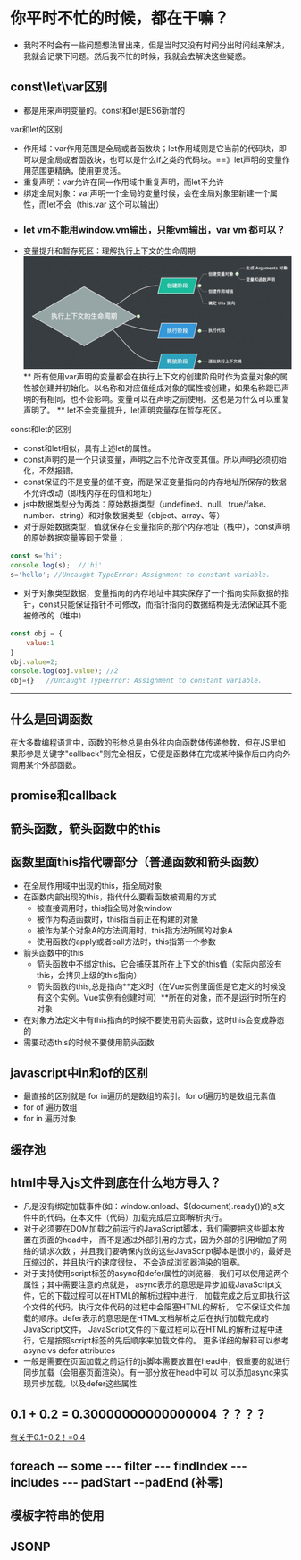 # 你平时不忙的时候，都在干嘛？
+ 我时不时会有一些问题想法冒出来，但是当时又没有时间分出时间线来解决，我就会记录下问题。然后我不忙的时候，我就会去解决这些疑惑。

## const\let\var区别	

* 都是用来声明变量的。const和let是ES6新增的	

var和let的区别	
* 作用域：var作用范围是全局或者函数块；let作用域则是它当前的代码块，即可以是全局或者函数块，也可以是什么if之类的代码块。==》let声明的变量作用范围更精确，使用更灵活。
* 重复声明：var允许在同一作用域中重复声明，而let不允许	
* 绑定全局对象：var声明一个全局的变量时候，会在全局对象里新建一个属性，而let不会（this.var 这个可以输出）
 - ### let vm不能用window.vm输出，只能vm输出，var vm 都可以？
* 变量提升和暂存死区：理解执行上下文的生命周期![生命周期](problem_files/1.jpg)
** 所有使用var声明的变量都会在执行上下文的创建阶段时作为变量对象的属性被创建并初始化。以名称和对应值组成对象的属性被创建，如果名称跟已声明的有相同，也不会影响。变量可以在声明之前使用。这也是为什么可以重复声明了。
** let不会变量提升，let声明变量存在暂存死区。	
	
const和let的区别	
* const和let相似，具有上述let的属性。
* const声明的是一个只读变量，声明之后不允许改变其值。所以声明必须初始化，不然报错。
* const保证的不是变量的值不变，而是保证变量指向的内存地址所保存的数据不允许改动（即栈内存在的值和地址）
* js中数据类型分为两类：原始数据类型（undefined、null、true/false、number、string）和对象数据类型（object、array、等）
* 对于原始数据类型，值就保存在变量指向的那个内存地址（栈中），const声明的原始数据变量等同于常量；
```javascript
const s='hi';
console.log(s);  //'hi'
s='hello'; //Uncaught TypeError: Assignment to constant variable.
```
* 对于对象类型数据，变量指向的内存地址中其实保存了一个指向实际数据的指针，const只能保证指针不可修改，而指针指向的数据结构是无法保证其不能被修改的（堆中）
```javascript
const obj = {
	value:1
}
obj.value=2;
console.log(obj.value); //2
obj={}   //Uncaught TypeError: Assignment to constant variable.
```
---------
## 什么是回调函数
在大多数编程语言中，函数的形参总是由外往内向函数体传递参数，但在JS里如果形参是关键字"callback"则完全相反，它便是函数体在完成某种操作后由内向外调用某个外部函数。

## promise和callback


## 箭头函数，箭头函数中的this
## 函数里面this指代哪部分（普通函数和箭头函数）
+ 在全局作用域中出现的this，指全局对象
+ 在函数内部出现的this，指代什么要看函数被调用的方式
	- 被直接调用时，this指全局对象window
	- 被作为构造函数时，this指当前正在构建的对象
	- 被作为某个对象A的方法调用时，this指方法所属的对象A
	- 使用函数的apply或者call方法时，this指第一个参数
+ 箭头函数中的this
	- 箭头函数中不绑定this，它会捕获其所在上下文的this值（实际内部没有this，会拷贝上级的this指向）
	- 箭头函数的this,总是指向**定义时（在Vue实例里面但是它定义的时候没有这个实例。Vue实例有创建时间）**所在的对象，而不是运行时所在的对象
+ 在对象方法定义中有this指向的时候不要使用箭头函数，这时this会变成静态的
+ 需要动态this的时候不要使用箭头函数

## javascript中in和of的区别
+ 最直接的区别就是 for in遍历的是数组的索引。for of遍历的是数组元素值
+ for of 遍历数组
+ for in 遍历对象

## 缓存池	
## html中导入js文件到底在什么地方导入？
+ 凡是没有绑定加载事件(如：window.onload、$(document).ready())的js文件中的代码，在本文件（代码）加载完成后立即解析执行。
+ 对于必须要在DOM加载之前运行的JavaScript脚本，我们需要把这些脚本放置在页面的head中，
而不是通过外部引用的方式，因为外部的引用增加了网络的请求次数；
并且我们要确保内敛的这些JavaScript脚本是很小的，最好是压缩过的，并且执行的速度很快，
不会造成浏览器渲染的阻塞。
+ 对于支持使用script标签的async和defer属性的浏览器，我们可以使用这两个属性；其中需要注意的点就是，
async表示的意思是异步加载JavaScript文件，它的下载过程可以在HTML的解析过程中进行，
加载完成之后立即执行这个文件的代码，执行文件代码的过程中会阻塞HTML的解析，
它不保证文件加载的顺序。defer表示的意思是在HTML文档解析之后在执行加载完成的JavaScript文件，
JavaScript文件的下载过程可以在HTML的解析过程中进行，它是按照script标签的先后顺序来加载文件的。
更多详细的解释可以参考async vs defer attributes
+ 一般是需要在页面加载之前运行的js脚本需要放置在head中，很重要的就进行同步加载（会阻塞页面渲染）。有一部分放在head中可以
可以添加async来实现异步加载。以及defer这些属性 

## 0.1 + 0.2 = 0.30000000000000004 ？？？？

[有关于0.1+0.2！=0.4 ](https://zhuanlan.zhihu.com/p/95318421)

## foreach -- some --- filter --- findIndex  --- includes  --- padStart --padEnd  (补零)
## 模板字符串的使用
## JSONP

